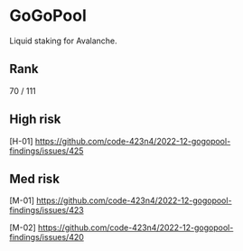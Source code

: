 # GoGoPool 
Liquid staking for Avalanche.

## Rank
70 / 111

## High risk

[H-01] https://github.com/code-423n4/2022-12-gogopool-findings/issues/425

## Med risk

[M-01] https://github.com/code-423n4/2022-12-gogopool-findings/issues/423

[M-02] https://github.com/code-423n4/2022-12-gogopool-findings/issues/420
